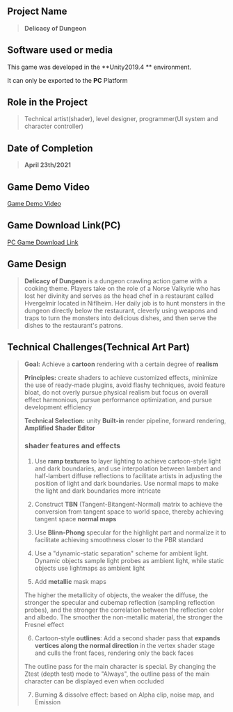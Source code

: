 ## Project Name
>**Delicacy of Dungeon**

## Software used or media
This game was developed in the **Unity2019.4 ** environment.

 It can only be exported to the **PC** Platform


## Role in the Project

>Technical artist(shader), level designer, programmer(UI system and character controller)

## Date of Completion

>**April 23th/2021**

## Game Demo Video

 [Game Demo Video](https://a.unity.cn/client_api/v1/buckets/24b1eaa0-ff82-4c2e-8cb8-34692c4d352c/content/DODvideo.mp4)

## Game Download Link(PC)
 [PC Game Download Link](https://a.unity.cn/client_api/v1/buckets/24b1eaa0-ff82-4c2e-8cb8-34692c4d352c/content/DOD.zip)

## Game Design
>**Delicacy of Dungeon** is a dungeon crawling action game with a cooking theme. Players take on the role of a Norse Valkyrie who has lost her divinity and serves as the head chef in a restaurant called Hvergelmir located in Niflheim. Her daily job is to hunt monsters in the dungeon directly below the restaurant, cleverly using weapons and traps to turn the monsters into delicious dishes, and then serve the dishes to the restaurant's patrons.

## Technical Challenges(Technical Art Part)
>**Goal:** Achieve a **cartoon** rendering with a certain degree of **realism**
>
>**Principles:** create shaders to achieve customized effects, minimize the use of ready-made plugins, avoid flashy techniques, avoid feature bloat, do not overly pursue physical realism but focus on overall effect harmonious, pursue performance optimization, and pursue development efficiency
>
>**Technical Selection:**  unity **Built-in** render pipeline, forward rendering, **Amplified Shader Editor**
>
>### shader features and effects
>
>1. Use **ramp textures** to layer lighting to achieve cartoon-style light and dark boundaries, and use interpolation between lambert and half-lambert diffuse reflections to facilitate artists in adjusting the position of light and dark boundaries. Use normal maps to make the light and dark boundaries more intricate
>
>2. Construct **TBN** (Tangent-Bitangent-Normal) matrix to achieve the conversion from tangent space to world space, thereby achieving tangent space **normal maps**
>
>3. Use **Blinn-Phong** specular for the highlight part and normalize it to facilitate achieving smoothness closer to the PBR standard
>
>4. Use a "dynamic-static separation" scheme for ambient light. Dynamic objects sample light probes as ambient light, while static objects use lightmaps as ambient light
>
>5. Add **metallic** mask maps
>
>   The higher the metallicity of objects, the weaker the diffuse, the stronger the specular and cubemap reflection (sampling reflection probes), and the stronger the correlation between the reflection color and albedo. The smoother the non-metallic material, the stronger the Fresnel effect
>
>6. Cartoon-style **outlines**: Add a second shader pass that **expands vertices along the normal direction** in the vertex shader stage and culls the front faces, rendering only the back faces
>
>   The outline pass for the main character is special. By changing the Ztest (depth test) mode to "Always", the outline pass of the main character can be displayed even when occluded
>
>7. Burning & dissolve effect: based on Alpha clip, noise map, and Emission